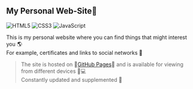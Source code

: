 ## My Personal Web-Site🎯

![HTML5](https://img.shields.io/badge/html5-%23E34F26.svg?style=for-the-badge&logo=html5&logoColor=white)
![CSS3](https://img.shields.io/badge/css3-%231572B6.svg?style=for-the-badge&logo=css3&logoColor=white)
![JavaScript](https://img.shields.io/badge/javascript-%23323330.svg?style=for-the-badge&logo=javascript&logoColor=%23F7DF1E)

This is my personal website where you can find things that might interest you 🌎\
For example, certificates and links to social networks 📝

> The site is hosted on 🔗[GitHub Pages](https://atlass-ax.github.io/personal-web-site/)🔗 and is available for viewing from different devices 📱💻\
Constantly updated and supplemented 🔄
